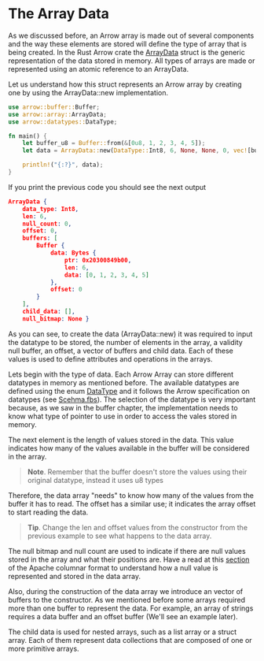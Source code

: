 # The Array Data

As we discussed before, an Arrow array is made out of several components and
the way these elements are stored will define the type of array that is being
created. In the Rust Arrow crate the
[ArrayData](https://docs.rs/arrow/2.0.0/arrow/array/struct.ArrayData.html)
struct is the generic representation of the data stored in memory. All types of
arrays are made or represented using an atomic reference to an ArrayData. 

Let us understand how this struct represents an Arrow array by creating one by
using the ArrayData::new implementation.


```rust
use arrow::buffer::Buffer;
use arrow::array::ArrayData;
use arrow::datatypes::DataType;

fn main() {
    let buffer_u8 = Buffer::from(&[0u8, 1, 2, 3, 4, 5]);
    let data = ArrayData::new(DataType::Int8, 6, None, None, 0, vec![buffer_u8], vec![]);

    println!("{:?}", data);
}
```

If you print the previous code you should see the next output

```json
ArrayData { 
    data_type: Int8,
    len: 6,
    null_count: 0,
    offset: 0, 
    buffers: [
        Buffer { 
            data: Bytes { 
                ptr: 0x20300849b00,
                len: 6, 
                data: [0, 1, 2, 3, 4, 5]
            },
            offset: 0
        }
    ],
    child_data: [],
    null_bitmap: None }
```

As you can see, to create the data (ArrayData::new) it was required to input the
datatype to be stored, the number of elements in the array, a validity null
buffer, an offset, a vector of buffers and child data. Each of these values is
used to define attributes and operations in the arrays. 

Lets begin with the type of data. Each Arrow Array can store different
datatypes in memory as mentioned before. The available datatypes are defined
using the enum
[DataType](https://docs.rs/arrow/2.0.0/arrow/datatypes/enum.DataType.html) and
it follows the Arrow specification on datatypes (see
[Scehma.fbs](https://github.com/apache/arrow/blob/master/format/Schema.fbs)).
The selection of the datatype is very important because, as we saw in the
buffer chapter, the implementation needs to know what type of pointer to use
in order to access the vales stored in memory. 

The next element is the length of values stored in the data. This value
indicates how many of the values available in the buffer will be considered in
the array.

> **Note**. Remember that the buffer doesn't store the values using their
> original datatype, instead it uses u8 types

Therefore, the data array "needs" to know how many of the values from the
buffer it has to read. The offset has a similar use; it indicates the array
offset to start reading the data.

> **Tip**. Change the len and offset values from the constructor from the
> previous example to see what happens to the data array.

The null bitmap and null count are used to indicate if there are null values
stored in the array and what their positions are. Have a read at this
[section](https://github.com/apache/arrow/blob/master/docs/source/format/Columnar.rst#null-count)
of the Apache columnar format to understand how a null value is represented and
stored in the data array.

Also, during the construction of the data array we introduce an vector of
buffers to the constructor.  As we mentioned before some arrays required more
than one buffer to represent the data.  For example, an array of strings
requires a data buffer and an offset buffer (We'll see an example later).

The child data is used for nested arrays, such as a list array or a struct
array.  Each of them represent data collections that are composed of one or
more primitive arrays.


 

